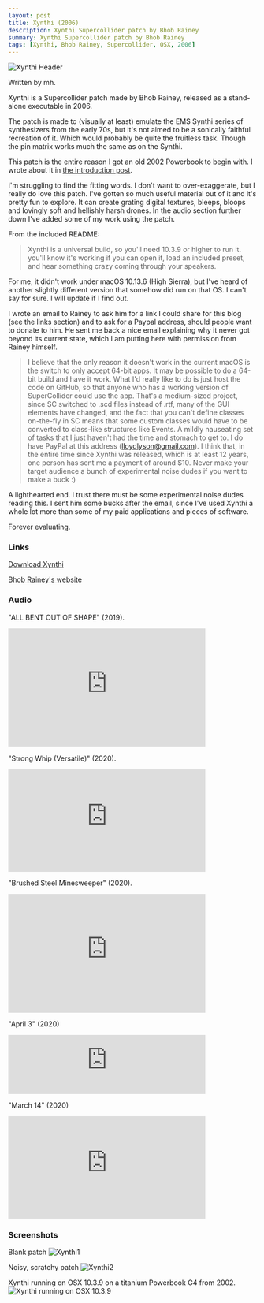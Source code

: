 ```yaml
---
layout: post
title: Xynthi (2006)
description: Xynthi Supercollider patch by Bhob Rainey
summary: Xynthi Supercollider patch by Bhob Rainey
tags: [Xynthi, Bhob Rainey, Supercollider, OSX, 2006]
---
```


![Xynthi Header](/assets/images/xynthibanner1.jpg)

Written by mh.

Xynthi is a Supercollider patch made by Bhob Rainey, released as a stand-alone executable in 2006.

The patch is made to (visually at least) emulate the EMS Synthi series of synthesizers from the early 70s, but it's not aimed to be a sonically faithful recreation of it. Which would probably be quite the fruitless task. Though the pin matrix works much the same as on the Synthi.

This patch is the entire reason I got an old 2002 Powerbook to begin with. I wrote about it in [the introduction post](https://mockfuneral.github.io/2020/12/08/introduction).

I'm struggling to find the fitting words. I don't want to over-exaggerate, but I really do love this patch. I've gotten so much useful material out of it and it's pretty fun to explore. It can create grating digital textures, bleeps, bloops and lovingly soft and hellishly harsh drones. In the audio section further down I've added some of my work using the patch.

From the included README:
> Xynthi is a universal build, so you'll need 10.3.9 or higher to run it.  you'll know it's working if you can open it, load an included preset, and hear something crazy coming through your speakers.

For me, it didn't work under macOS 10.13.6 (High Sierra), but I've heard of another slightly different version that somehow did run on that OS. I can't say for sure. I will update if I find out.

I wrote an email to Rainey to ask him for a link I could share for this blog (see the links section) and to ask for a Paypal address, should people want to donate to him. He sent me back a nice email explaining why it never got beyond its current state, which I am putting here with permission from Rainey himself.

> I believe that the only reason it doesn't work in the current macOS is the switch to only accept 64-bit apps. It may be possible to do a 64-bit build and have it work. What I'd really like to do is just host the code on GitHub, so that anyone who has a working version of SuperCollider could use the app. That's a medium-sized project, since SC switched to .scd files instead of .rtf, many of the GUI elements have changed, and the fact that you can't define classes on-the-fly in SC means that some custom classes would have to be converted to class-like structures like Events. A mildly nauseating set of tasks that I just haven't had the time and stomach to get to.
I do have PayPal at this address (lloydlyson@gmail.com). I think that, in the entire time since Xynthi was released, which is at least 12 years, one person has sent me a payment of around $10. Never make your target audience a bunch of experimental noise dudes if you want to make a buck :)

A lighthearted end. I trust there must be some experimental noise dudes reading this. I sent him some bucks after the email, since I've used Xynthi a whole lot more than some of my paid applications and pieces of software.

Forever evaluating.

### Links

[Download Xynthi](https://www.dropbox.com/s/k2r8zuihih45uba/Xynthi.zip?dl=0)

[Bhob Rainey's website](https://www.bhobrainey.com/)

### Audio

"ALL BENT OUT OF SHAPE" (2019).
<iframe style="border: 0; width: 400px; height: 241px;" src="https://bandcamp.com/EmbeddedPlayer/album=904229178/size=large/bgcol=ffffff/linkcol=333333/artwork=small/transparent=true/" seamless><a href="https://marchasselbalch.bandcamp.com/album/all-bent-out-of-shape">ALL BENT OUT OF SHAPE by Marc Hasselbalch</a></iframe>

"Strong Whip (Versatile)" (2020).
<iframe style="border: 0; width: 400px; height: 208px;" src="https://bandcamp.com/EmbeddedPlayer/album=506369187/size=large/bgcol=ffffff/linkcol=333333/artwork=small/transparent=true/" seamless><a href="https://marchasselbalch.bandcamp.com/album/strong-whip-versatile">Strong Whip (Versatile) by Marc Hasselbalch</a></iframe>

"Brushed Steel Minesweeper" (2020).
<iframe style="border: 0; width: 400px; height: 241px;" src="https://bandcamp.com/EmbeddedPlayer/album=488036132/size=large/bgcol=ffffff/linkcol=333333/artwork=small/transparent=true/" seamless><a href="https://marchasselbalch.bandcamp.com/album/brushed-steel-minesweeper">Brushed Steel Minesweeper by Marc Hasselbalch</a></iframe>

"April 3" (2020)
<iframe style="border: 0; width: 400px; height: 120px;" src="https://bandcamp.com/EmbeddedPlayer/album=1081154272/size=large/bgcol=ffffff/linkcol=333333/tracklist=false/artwork=small/track=3112541910/transparent=true/" seamless><a href="https://marchasselbalch.bandcamp.com/album/lockdown-march-13-april-14">Lockdown (March 13–April 14) by Marc Hasselbalch</a></iframe>

"March 14" (2020)
<iframe style="border: 0; width: 400px; height: 208px;" src="https://bandcamp.com/EmbeddedPlayer/album=1081154272/size=large/bgcol=ffffff/linkcol=333333/artwork=small/track=849651184/transparent=true/" seamless><a href="https://marchasselbalch.bandcamp.com/album/lockdown-march-13-april-14">Lockdown (March 13–April 14) by Marc Hasselbalch</a></iframe>


### Screenshots

Blank patch
![Xynthi1](/assets/images/xynthi_osx_1.jpg)

Noisy, scratchy patch
![Xynthi2](/assets/images/xynthi_osx_2.jpg)

Xynthi running on OSX 10.3.9 on a titanium Powerbook G4 from 2002.
![Xynthi running on OSX 10.3.9](/assets/images/xynthipowerbook1.jpeg)
